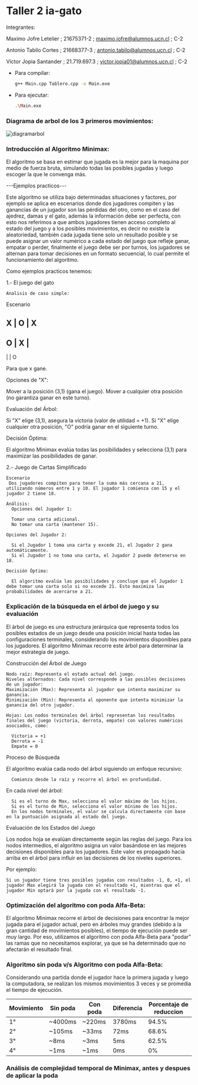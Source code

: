 # Taller 2 ia-gato
Integrantes:

Maximo Jofre Letelier ; 21675371-2 ; maximo.jofre@alumnos.ucn.cl ; C-2

Antonio Tabilo Cortes ; 21668377-3 ; antonio.tabilo@alumnos.ucn.cl ; C-2

Víctor Jopia Santander ; 21.719.697.3 ; victor.jopia01@alumnos.ucn.cl ; C-2

* Para compilar:
  ```sh
  g++ Main.cpp Tablero.cpp -o Main.exe
  ```
* Para ejecutar:
  ```sh
  .\Main.exe
  ```

### Diagrama de arbol de los 3 primeros movimientos:

![diagramarbol](https://github.com/user-attachments/assets/447a14da-2ac4-43bf-a973-ae2db2234ae3)


### Introducción al Algoritmo Minimax:

El algoritmo se basa en estimar que jugada es la mejor para la maquina por medio de fuerza bruta, simulando todas las posibles jugadas y luego escoger la que le convenga más.

---Ejemplos practicos---

Este algoritmo se utiliza bajo determinadas situaciones y factores, por ejemplo se aplica en escenarios donde dos jugadores compiten y las ganancias de un jugador son las pérdidas del otro, como en el caso del ajedrez, damas y el gato, además la información debe ser perfecta, con esto nos referimos a que ambos jugadores tienen acceso completo al estado del juego y a los posibles movimientos, es decir no existe la aleatoriedad, también cada jugada tiene solo un resultado posible y se puede asignar un valor numérico a cada estado del juego que refleje ganar, empatar o perder, finalmente el juego debe ser por turnos, los jugadores se alternan para tomar decisiones en un formato secuencial, lo cual permite el funcionamiento del algoritmo.

Como ejemplos practicos tenemos:

1.- El juego del gato
    
    Analisis de caso simple:
    
  Escenario

 X | O | X
  ---------
 O | X |  
  ---------
   |   | O

   Para que x gane.

  Opciones de "X":
  
   Mover a la posición (3,1) (gana el juego).
   Mover a cualquier otra posición (no garantiza ganar en este turno).

  Evaluación del Árbol:

   Si "X" elige (3,1), asegura la victoria (valor de utilidad = +1).
   Si "X" elige cualquier otra posición, "O" podría ganar en el siguiente turno.

  Decisión Óptima:

   El algoritmo Minimax evalúa todas las posibilidades y selecciona (3,1) para maximizar las posibilidades de ganar.

2.- Juego de Cartas Simplificado

    Escenario
     Dos jugadores compiten para tener la suma más cercana a 21, utilizando números entre 1 y 10. El jugador 1 comienza con 15 y el jugador 2 tiene 18.

    Análisis:
      Opciones del Jugador 1:

      Tomar una carta adicional.
      No tomar una carta (mantener 15).

    Opciones del Jugador 2:

      Si el Jugador 1 toma una carta y excede 21, el Jugador 2 gana automáticamente.
      Si el Jugador 1 no toma una carta, el Jugador 2 puede detenerse en 18.
    
    Decisión Óptima:

      El algoritmo evalúa las posibilidades y concluye que el Jugador 1 debe tomar una carta solo si no excede 21. Esto maximiza las probabilidades de acercarse a 21.

### Explicación de la búsqueda en el árbol de juego y su evaluación

El árbol de juego es una estructura jerárquica que representa todos los posibles estados de un juego desde una posición inicial hasta todas las configuraciones terminales, considerando los movimientos disponibles para los jugadores. El algoritmo Minimax recorre este árbol para determinar la mejor estrategia de juego.

Construcción del Árbol de Juego
    
    Nodo raíz: Representa el estado actual del juego.
    Niveles alternados: Cada nivel corresponde a las posibles decisiones de un jugador:
    Maximización (Max): Representa al jugador que intenta maximizar su ganancia.
    Minimización (Min): Representa al oponente que intenta minimizar la ganancia del otro jugador.

    Hojas: Los nodos terminales del árbol representan los resultados finales del juego (victoria, derrota, empate) con valores numéricos asociados, como:
      
      Victoria = +1
      Derrota = -1
      Empate = 0

Proceso de Búsqueda
  
  El algoritmo evalúa cada nodo del árbol siguiendo un enfoque recursivo:

      Comienza desde la raíz y recorre el árbol en profundidad.

  En cada nivel del árbol:

      Si es el turno de Max, selecciona el valor máximo de los hijos.
      Si es el turno de Min, selecciona el valor mínimo de los hijos.
      En los nodos terminales, el valor se calcula directamente con base en la puntuación asignada al estado del juego.

Evaluación de los Estados del Juego

  Los nodos hoja se evalúan directamente según las reglas del juego.
  Para los nodos intermedios, el algoritmo asigna un valor basándose en las mejores decisiones disponibles para los jugadores. Este valor es propagado hacia arriba en el árbol para influir en las decisiones de los niveles superiores.

  Por ejemplo:

    Si un jugador tiene tres posibles jugadas con resultados -1, 0, +1, el jugador Max elegirá la jugada con el resultado +1, mientras que el jugador Min optará por la jugada con el resultado -1.

### Optimización del algoritmo con poda Alfa-Beta:

El algoritmo Minimax recorre el árbol de decisiones para encontrar la mejor jugada para el jugador actual, pero en árboles muy grandes (debido a la gran cantidad de movimientos posibles), el tiempo de ejecución puede ser muy largo. Por eso, utilizamos el algoritmo con poda Alfa-Beta para "podar" las ramas que no necesitamos explorar, ya que se ha determinado que no afectarán el resultado final.

### Algoritmo sin poda v/s Algoritmo con poda Alfa-Beta:

Considerando una partida donde el jugador hace la primera jugada y luego la computadora, se realizan los mismos movimientos 3 veces y se promedia el tiempo de ejecución.

| Movimiento | Sin poda | Con poda | Diferencia | Porcentaje de reduccion |
| ---------- | -------- | -------- | ---------- | ----------------------- |
| 1°         | ~4000ms  | ~220ms   | 3780ms     | 94.5%                   |
| 2°         | ~105ms   | ~33ms    | 72ms       | 68.6%                   |
| 3°         | ~8ms     | ~3ms     | 5ms        | 62.5%                   |
| 4°         | ~1ms     | ~1ms     | 0ms        | 0%                      |

### Análisis de complejidad temporal de Minimax, antes y despues de aplicar la poda
